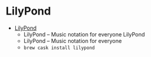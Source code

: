 # LilyPond
- [LilyPond](https://lilypond.org/)
  -  LilyPond – Music notation for everyone LilyPond
  - LilyPond – Music notation for everyone
  - `brew cask install lilypond`
